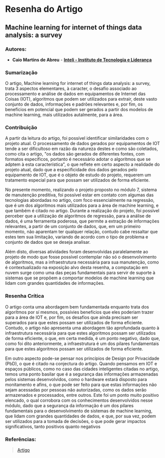 # Resenha do Artigo
## Machine learning for internet of things data analysis: a survey
### Autores:
- **Caio Martins de Abreu** - **[Inteli - Instituto de Tecnologia e Liderança](https://www.inteli.edu.br/)**

### Sumarização
O artigo, Machine learning for internet of things data analysis: a survey, trata 3 aspectos elementares, à caracter, o desafio associado ao processamento e análise de dados em equipamentos de Internet das Coisas (IOT), algoritmos que podem ser utilizados para extrair, deste vasto conjunto de dados, informações e padrões relevantes e, por fim, os benefícios em potencial que podem ser gerados a partir dos modelos de machine learning, mais utilizados autalmente, para a área.

### Contribuição
A partir da leitura do artigo, foi possível identificar similaridades com o projeto atual. O processamento de dados gerados por equipamentos de IOT tende a ser dificultoso em razão da natureza destes e como são coletados, como cita o artigo, "os dados são gerados de diferentes fontes, com formatos específicos, portanto é necessário adotar o algoritmos que se adptem à esta característica", o que reflete em certo aspecto a realidade do projeto atual, dado que a especificidade dos dados gerados pelo equipamento de IOT, que é o objeto de estudo do projeto, requerem um tratamento especial para que possam ser utilizados de forma eficiente. 

No presente momento, realizando o projeto proposto no módulo 7, sistema de manutenção preditiva, foi possível estar em contato com algumas das tecnologias abordadas no artigo, com foco essencialmente na regressão, que é um dos algoritmos mais utilizados para a área de machine learning, e que também é citado no artigo. Durante a realização do projeto, foi possível perceber que a utilização de algoritmos de regressão, para a análise de dados, é uma ferramenta poderosa, que permite a extração de informações relevantes, a partir de um conjunto de dados, que, em um primeiro momento, não aparentam ter qualquer relação, contudo cabe ressaltar que estes tem sua limitação, variando de acordo com o tipo de problema e conjunto de dados que se deseja analisar. 

Além disto, diversas atividades foram desenvolvidas paralelamente ao projeto de modo que fosse possível contemplar não só o desenvolvimento de algoritmos, mas a infraestrutura necessária para sua manutenção, como é contextualizado na exposição alvo desta resenha, a computação em nuvem surge como uma das peças fundamentais para servir de suporte à sistemas que se propõem a comportar modelos de machine learning que lidam com grandes quantidades de informações. 

### Resenha Crítica
O artigo conta uma abordagem bem fundamentada enquanto trata dos algorítmos por sí mesmos, possívies benefícios que eles poderiam trazer para a área de IOT e, por fim, os desafios que ainda precisam ser superados para que estes possam ser utilizados de forma eficiente. Contudo, o artigo não apresenta uma abordagem tão aprofundada quanto à infraestrutura necessária para que estes algoritmos possam ser utilizados de forma eficiente, o que, em certa medida, é um ponto negativo, dado que, como foi dito anteriormente, a infraestrutura é um dos pilares fundamentais para que estes algoritmos possam ser utilizados de forma eficiente. 

Em outro aspecto pode-se pensar nos princípios de Design por Privacidade (PbD), o que é citado na conjectura do artigo. Quando pensamos em IOT e espaços públicos, como no caso das cidades inteligentes citadas no artigo, temos uma ponto basilar que é a segurança das informações armazenadas pelos sistemas desenvolvidos, como o hardware estará disposto para monitamento e afins, o que pode ser feito para que estas informações não sejam acessadas por pessoas não autorizadas, como os dados serão armazenados e processados, entre outros. Este foi um ponto muito positivo elencado, o qual corrobora com os conhecimentos desenvolvidos nesse módulo, dado que a segurança da informação é um dos pilares fundamentais para o desenvolvimento de sistemas de machine learning, que lidam com grandes quantidades de dados, e que, por sua vez, podem ser utilizados para a tomada de decisões, o que pode gerar impactos significativos, tanto positivos quanto negativos


### Referências:
> [Artigo](https://www.sciencedirect.com/science/article/pii/S235286481730247X)
